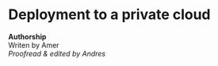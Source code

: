 # Deployment to a private cloud


**Authorship**<br/>
Writen by Amer<br/>
*Proofread & edited by Andres*
